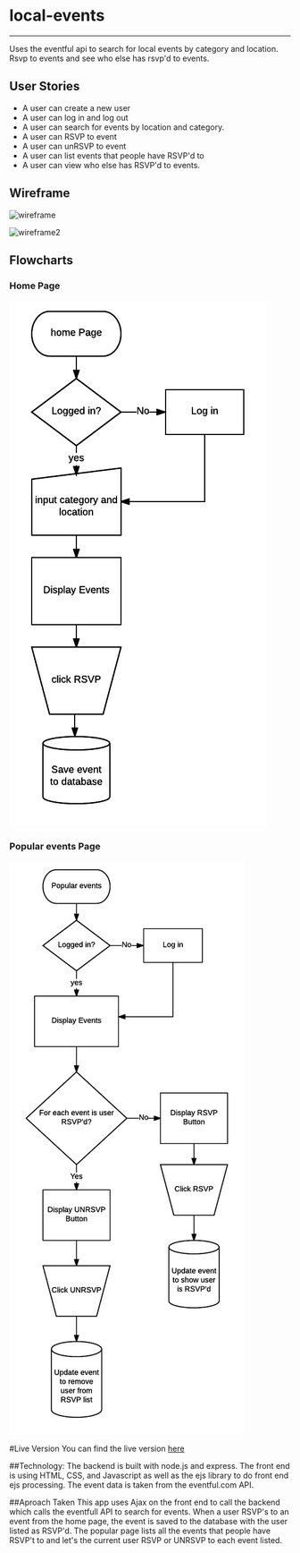 # local-events
----
Uses the eventful api to search for local events by category and location. Rsvp to events and see who else has rsvp'd to events.

## User Stories
* A user can create a new user
* A user can log in and log out
* A user can search for events by location and category.
* A user can RSVP to event
* A user can unRSVP to event
* A user can list events that people have RSVP'd to
* A user can view who else has RSVP'd to events.

## Wireframe
![wireframe](wireframe1.png)

![wireframe2](wireframe2.png)

## Flowcharts

### Home Page
![flowchart-home](flowchart-home.png)

### Popular events Page
![flowchart-favorite](flowchart-favorite.png)

#Live Version
You can find the live version [here](https://peaceful-biscayne-72459.herokuapp.com)

##Technology:
The backend is built with node.js and express. The front end is using HTML, CSS, and Javascript as well as the ejs library to do front end ejs processing. The event data is taken from the eventful.com API.

##Aproach Taken
This app uses Ajax on the front end to call the backend which calls the eventfull API to search for events. When a user RSVP's to an event from the home page, the event is saved to the database with the user listed as RSVP'd. The popular page lists all the events that people have RSVP't to and let's the current user RSVP or UNRSVP to each event listed.
